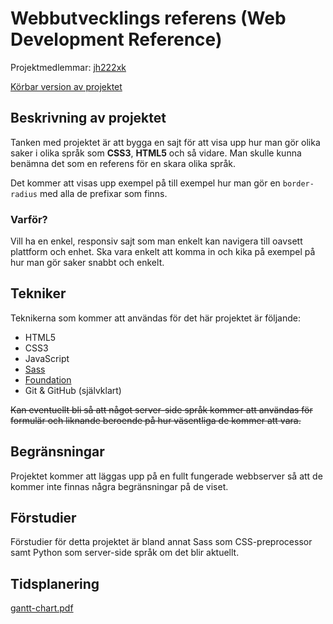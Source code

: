 # Webbutvecklings referens (Web Development Reference)
Projektmedlemmar: 
[jh222xk](https://github.com/jh222xk)

[Körbar version av projektet](http://mackmyra.x220.nu:8080/~drager/site/)

## Beskrivning av projektet
Tanken med projektet är att bygga en sajt för att visa upp hur man gör olika saker i olika språk som **CSS3**, **HTML5**
och så vidare. Man skulle kunna benämna det som en referens för en skara olika språk.

Det kommer att visas upp exempel på till exempel hur man gör en ```border-radius``` med alla de prefixar som finns.

### Varför?
Vill ha en enkel, responsiv sajt som man enkelt kan navigera till oavsett plattform och enhet.
Ska vara enkelt att komma in och kika på exempel på hur man gör saker snabbt och enkelt.

## Tekniker
Teknikerna som kommer att användas för det här projektet är följande:
* HTML5
* CSS3
* JavaScript
* [Sass](http://sass-lang.com/)
* [Foundation](http://foundation.zurb.com/)
* Git & GitHub (självklart)

~~Kan eventuellt bli så att något server-side språk kommer att användas för formulär och liknande beroende på hur väsentliga de kommer att vara.~~

## Begränsningar
Projektet kommer att läggas upp på en fullt fungerade webbserver så att de kommer inte finnas några begränsningar på de viset.

## Förstudier
Förstudier för detta projektet är bland annat Sass som CSS-preprocessor samt Python som server-side språk om det blir aktuellt.

## Tidsplanering
[gantt-chart.pdf](http://static.programmers.se/public/gantt-chart.pdf)
